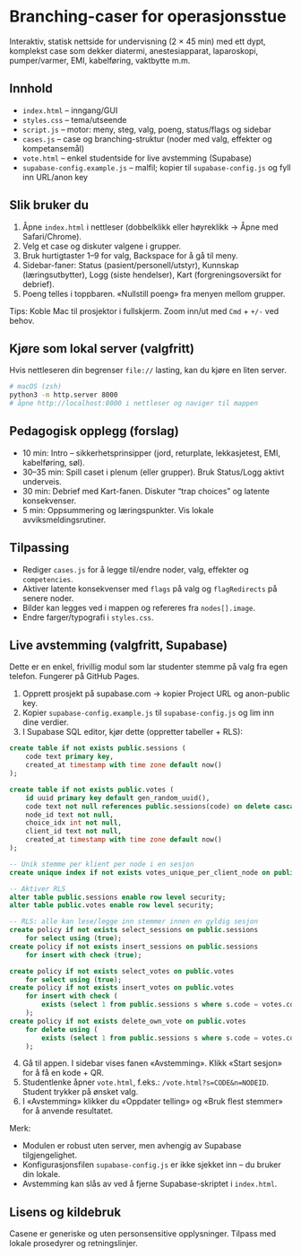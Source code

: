 # Branching-caser for operasjonsstue

Interaktiv, statisk nettside for undervisning (2 × 45 min) med ett dypt, komplekst case som dekker diatermi, anestesiapparat, laparoskopi, pumper/varmer, EMI, kabelføring, vaktbytte m.m.

## Innhold
- `index.html` – inngang/GUI
- `styles.css` – tema/utseende
- `script.js` – motor: meny, steg, valg, poeng, status/flags og sidebar
- `cases.js` – case og branching-struktur (noder med valg, effekter og kompetansemål)
 - `vote.html` – enkel studentside for live avstemming (Supabase)
 - `supabase-config.example.js` – malfil; kopier til `supabase-config.js` og fyll inn URL/anon key

## Slik bruker du
1. Åpne `index.html` i nettleser (dobbelklikk eller høyreklikk → Åpne med Safari/Chrome).
2. Velg et case og diskuter valgene i grupper.
3. Bruk hurtigtaster 1–9 for valg, Backspace for å gå til meny.
5. Sidebar-faner: Status (pasient/personell/utstyr), Kunnskap (læringsutbytter), Logg (siste hendelser), Kart (forgreningsoversikt for debrief).
4. Poeng telles i toppbaren. «Nullstill poeng» fra menyen mellom grupper.

Tips: Koble Mac til prosjektor i fullskjerm. Zoom inn/ut med `Cmd` + `+/-` ved behov.

## Kjøre som lokal server (valgfritt)
Hvis nettleseren din begrenser `file://` lasting, kan du kjøre en liten server.

```bash
# macOS (zsh)
python3 -m http.server 8000
# åpne http://localhost:8000 i nettleser og naviger til mappen
```

## Pedagogisk opplegg (forslag)
- 10 min: Intro – sikkerhetsprinsipper (jord, returplate, lekkasjetest, EMI, kabelføring, søl).
- 30–35 min: Spill caset i plenum (eller grupper). Bruk Status/Logg aktivt underveis.
- 30 min: Debrief med Kart-fanen. Diskuter “trap choices” og latente konsekvenser.
- 5 min: Oppsummering og læringspunkter. Vis lokale avviksmeldingsrutiner.

## Tilpassing
- Rediger `cases.js` for å legge til/endre noder, valg, effekter og `competencies`.
- Aktiver latente konsekvenser med `flags` på valg og `flagRedirects` på senere noder.
- Bilder kan legges ved i mappen og refereres fra `nodes[].image`.
- Endre farger/typografi i `styles.css`.

## Live avstemming (valgfritt, Supabase)
Dette er en enkel, frivillig modul som lar studenter stemme på valg fra egen telefon. Fungerer på GitHub Pages.

1) Opprett prosjekt på supabase.com → kopier Project URL og anon-public key.
2) Kopier `supabase-config.example.js` til `supabase-config.js` og lim inn dine verdier.
3) I Supabase SQL editor, kjør dette (oppretter tabeller + RLS):

```sql
create table if not exists public.sessions (
	code text primary key,
	created_at timestamp with time zone default now()
);

create table if not exists public.votes (
	id uuid primary key default gen_random_uuid(),
	code text not null references public.sessions(code) on delete cascade,
	node_id text not null,
	choice_idx int not null,
	client_id text not null,
	created_at timestamp with time zone default now()
);

-- Unik stemme per klient per node i en sesjon
create unique index if not exists votes_unique_per_client_node on public.votes(code, node_id, client_id);

-- Aktiver RLS
alter table public.sessions enable row level security;
alter table public.votes enable row level security;

-- RLS: alle kan lese/legge inn stemmer innen en gyldig sesjon
create policy if not exists select_sessions on public.sessions
	for select using (true);
create policy if not exists insert_sessions on public.sessions
	for insert with check (true);

create policy if not exists select_votes on public.votes
	for select using (true);
create policy if not exists insert_votes on public.votes
	for insert with check (
		exists (select 1 from public.sessions s where s.code = votes.code)
	);
create policy if not exists delete_own_vote on public.votes
	for delete using (
		exists (select 1 from public.sessions s where s.code = votes.code)
	);
```

4) Gå til appen. I sidebar vises fanen «Avstemming». Klikk «Start sesjon» for å få en kode + QR.
5) Studentlenke åpner `vote.html`, f.eks.: `/vote.html?s=CODE&n=NODEID`. Student trykker på ønsket valg.
6) I «Avstemming» klikker du «Oppdater telling» og «Bruk flest stemmer» for å anvende resultatet.

Merk:
- Modulen er robust uten server, men avhengig av Supabase tilgjengelighet.
- Konfigurasjonsfilen `supabase-config.js` er ikke sjekket inn – du bruker din lokale.
- Avstemming kan slås av ved å fjerne Supabase-skriptet i `index.html`.

## Lisens og kildebruk
Casene er generiske og uten personsensitive opplysninger. Tilpass med lokale prosedyrer og retningslinjer.
